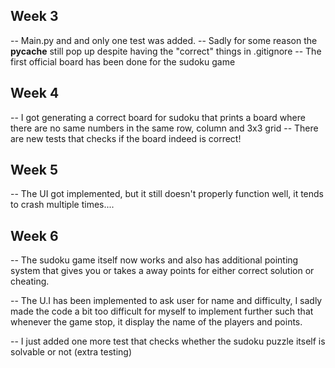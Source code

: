 ## Week 3

-- Main.py and and only one test was added.
-- Sadly for some reason the __pycache__ still pop up despite having the "correct" things in .gitignore
-- The first official board has been done for the sudoku game


## Week 4

-- I got generating a correct board for sudoku that prints a board where there are no same numbers in the same row, column and 3x3 grid
-- There are new tests that checks if the board indeed is correct!

## Week 5

-- The UI got implemented, but it still doesn't properly function well, it tends to crash multiple times....

## Week 6

-- The sudoku game itself now works and also has additional pointing system that gives you or takes a away points for either correct solution or cheating.

-- The U.I has been implemented to ask user for name and difficulty, I sadly made the code a bit too difficult for myself to implement further such that whenever the
game stop, it display the name of the players and points.

-- I just added one more test that checks whether the sudoku puzzle itself is solvable or not (extra testing)

